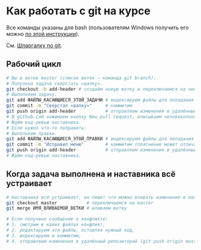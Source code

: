 # Как работать с git на курсе

Все команды указаны для bash (пользователям Windows получить его можно [по этой инструкции](https://nicothin.pro/page/console-windows)).

См. [Шпаргалку по git](https://github.com/nicothin/web-development/tree/master/git).

## Рабочий цикл

```bash
# Вы в ветке master (список веток — команда git branch).
# Получена задача сверстать «шапку».
git checkout -b add-header # создаём новую ветку и переключаемся на нeё
# Выполняем задачу.
git add ФАЙЛЫ_КАСАЮЩИЕСЯ_ЭТОЙ_ЗАДАЧИ # индексируем файлы для попадания в коммит
git commit -m "Сверстал «шапку»"     # коммитим
git push origin add-header           # отправляем изменения в удалённый репозиторий
# В github.com нажимаем кнопку New pull request, вписываем человекопонятное название и создаём PR.
# Ждём код-ревью наставника.
# Если нужно что-то поправить:
# Выполняем правки.
git add ФАЙЛЫ_КАСАЮЩИЕСЯ_ЭТОЙ_ПРАВКИ # индексируем файлы для попадания в коммит
git commit -m "Исправил меню"        # коммитим (пояснение может отличаться)
git push origin add-header           # отправляем изменения в удалённый репозиторий
# Ждём код-ревью наставника.
```

## Когда задача выполнена и наставника всё устраивает

```bash
# Наставника всё устраивает, он пишет что можно вливать изменения в master
git checkout master           # переключаемся на master
git merge ИМЯ_ВЛИВАЕМОЙ_ВЕТКИ # вливаем ветку

# Если получено сообщение о конфликте:
# 1. смотрим в каких файлах конфликт,
# 2. редактируем эти файлы, оставляя нужный код,
# 3. индексируем и коммитим,
# 4. отправляем изменения в удалённый репозиторий (git push origin master).
```
